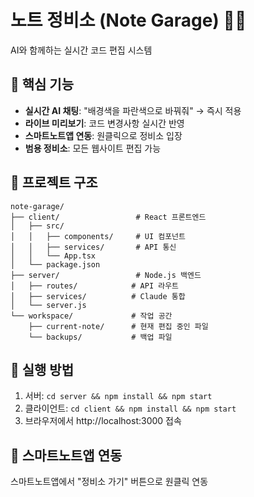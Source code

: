# 노트 정비소 (Note Garage) 🚗✨

AI와 함께하는 실시간 코드 편집 시스템

## 🎯 핵심 기능
- **실시간 AI 채팅**: "배경색을 파란색으로 바꿔줘" → 즉시 적용
- **라이브 미리보기**: 코드 변경사항 실시간 반영
- **스마트노트앱 연동**: 원클릭으로 정비소 입장
- **범용 정비소**: 모든 웹사이트 편집 가능

## 📁 프로젝트 구조
```
note-garage/
├── client/                 # React 프론트엔드
│   ├── src/
│   │   ├── components/     # UI 컴포넌트
│   │   ├── services/       # API 통신
│   │   └── App.tsx
│   └── package.json
├── server/                 # Node.js 백엔드
│   ├── routes/            # API 라우트
│   ├── services/          # Claude 통합
│   └── server.js
└── workspace/             # 작업 공간
    ├── current-note/      # 현재 편집 중인 파일
    └── backups/           # 백업 파일

```

## 🚀 실행 방법
1. 서버: `cd server && npm install && npm start`
2. 클라이언트: `cd client && npm install && npm start`
3. 브라우저에서 http://localhost:3000 접속

## 🔗 스마트노트앱 연동
스마트노트앱에서 "정비소 가기" 버튼으로 원클릭 연동